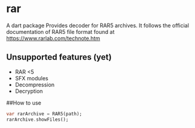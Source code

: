 # rar

A dart package Provides decoder for RAR5 archives.
It follows the official documentation of RAR5 file format found at https://www.rarlab.com/technote.htm

## Unsupported features (yet)
* RAR <5
* SFX modules
* Decompression
* Decryption

##How to use
```dart
var rarArchive = RAR5(path);
rarArchive.showFiles();
```